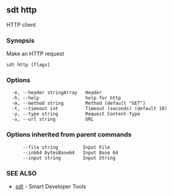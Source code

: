## sdt http

HTTP client

### Synopsis

Make an HTTP request

```
sdt http [flags]
```

### Options

```
  -e, --header stringArray   Header
  -h, --help                 help for http
  -m, --method string        Method (default "GET")
  -t, --timeout int          Timeout (seconds) (default 10)
  -y, --type string          Request Content-Type
  -u, --url string           URL
```

### Options inherited from parent commands

```
      --file string         Input File
      --inb64 bytesBase64   Input Base 64
      --input string        Input String
```

### SEE ALSO

* [sdt](sdt.md)	 - Smart Developer Tools

